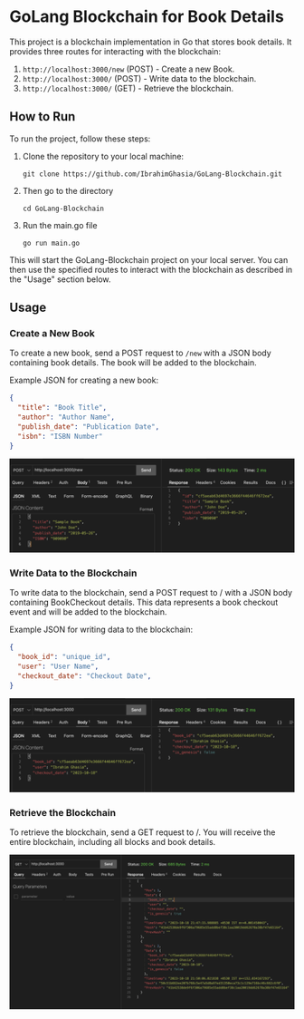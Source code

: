 # GoLang Blockchain for Book Details

This project is a blockchain implementation in Go that stores book details. It provides three routes for interacting with the blockchain:

1. `http://localhost:3000/new` (POST) - Create a new Book.
2. `http://localhost:3000/` (POST) - Write data to the blockchain.
3. `http://localhost:3000/` (GET) - Retrieve the blockchain.

## How to Run

To run the project, follow these steps:

1. Clone the repository to your local machine:
   ```
   git clone https://github.com/IbrahimGhasia/GoLang-Blockchain.git
   ```

2. Then go to the directory
   ```
   cd GoLang-Blockchain
   ```

3. Run the main.go file 
   ```
   go run main.go
   ```

This will start the GoLang-Blockchain project on your local server. You can then use the specified routes to interact with the blockchain as described in the "Usage" section below.
## Usage

### Create a New Book
To create a new book, send a POST request to `/new` with a JSON body containing book details. The book will be added to the blockchain.

Example JSON for creating a new book:
```json
{
  "title": "Book Title",
  "author": "Author Name",
  "publish_date": "Publication Date",
  "isbn": "ISBN Number"
}
```

<img src="./images/new_post.png" />

### Write Data to the Blockchain
To write data to the blockchain, send a POST request to / with a JSON body containing BookCheckout details. This data represents a book checkout event and will be added to the blockchain.

Example JSON for writing data to the blockchain:
```json
{
  "book_id": "unique_id",
  "user": "User Name",
  "checkout_date": "Checkout Date",
}
```

<img src="./images/_post.png" />

### Retrieve the Blockchain
To retrieve the blockchain, send a GET request to /. You will receive the entire blockchain, including all blocks and book details.


<img src="./images/_get.png"/>
